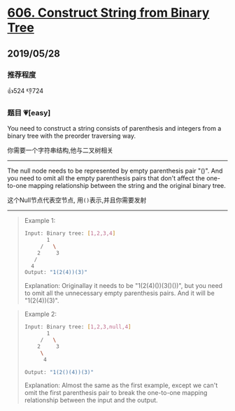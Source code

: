 # [606. Construct String from Binary Tree](https://leetcode.com/problems/construct-string-from-binary-tree/)

## 2019/05/28

### 推荐程度

👍524 👎724

### 题目 💗[easy]

You need to construct a string consists of parenthesis and integers from a binary tree with the preorder traversing way.

你需要一个字符串结构,他与二叉树相关

---

The null node needs to be represented by empty parenthesis pair "()". And you need to omit all the empty parenthesis pairs that don't affect the one-to-one mapping relationship between the string and the original binary tree.

这个Null节点代表空节点, 用`()`表示,并且你需要发射

---

> Example 1:
>
> ```bash
> Input: Binary tree: [1,2,3,4]
>        1
>      /   \
>     2     3
>    /
>   4
> Output: "1(2(4))(3)"
> ```
>
> Explanation: Originallay it needs to be "1(2(4)())(3()())",
> but you need to omit all the unnecessary empty parenthesis pairs.
> And it will be "1(2(4))(3)".

> Example 2:
>
> ```bash
> Input: Binary tree: [1,2,3,null,4]
>        1
>      /   \
>     2     3
>      \
>       4
>
> Output: "1(2()(4))(3)"
> ```
>
> Explanation: Almost the same as the first example,
> except we can't omit the first parenthesis pair to break the one-to-one mapping relationship between the input and the output.
